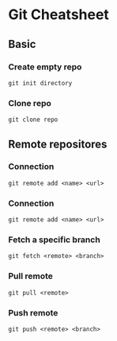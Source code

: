 # Git Cheatsheet

## Basic 

### Create empty repo
```
git init directory
```

### Clone repo
```
git clone repo
```

## Remote repositores

### Connection
```
git remote add <name> <url>
```

### Connection
```
git remote add <name> <url>
```

### Fetch a specific branch 
```
git fetch <remote> <branch>
```

### Pull remote 
```
git pull <remote>
```

### Push remote
```
git push <remote> <branch>

```
